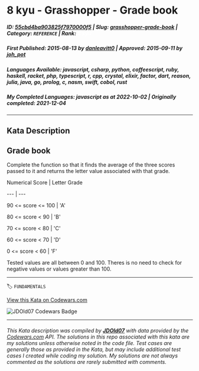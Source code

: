 # 8 kyu - Grasshopper - Grade book

##### **ID**: [55cbd4ba903825f7970000f5](https://www.codewars.com/kata/55cbd4ba903825f7970000f5) | **Slug**: [grasshopper-grade-book](https://www.codewars.com/kata/55cbd4ba903825f7970000f5) | **Category**: `REFERENCE` | **Rank**: <span style="color:white">8 kyu</span>

##### **First Published**: 2015-08-13 ***by*** [danleavitt0](https://www.codewars.com/users/danleavitt0) | **Approved**: 2015-09-11 ***by*** [joh_pot](https://www.codewars.com/users/joh_pot)

##### **Languages Available**: javascript, csharp, python, coffeescript, ruby, haskell, racket, php, typescript, r, cpp, crystal, elixir, factor, dart, reason, julia, java, go, prolog, c, nasm, swift, cobol, rust

##### **My Completed Languages**: javascript ***as at*** 2022-10-02 | **Originally completed**: 2021-12-04

---

## Kata Description


## Grade book



Complete the function so that it finds the average of the three scores passed to it and returns the letter value associated with that grade.



Numerical Score    | Letter Grade

---                | ---

90 <= score <= 100 | 'A'

80 <= score < 90   | 'B'

70 <= score < 80   | 'C'

60 <= score < 70   | 'D'

 0 <= score < 60   | 'F'



Tested values are all between 0 and 100. Theres is no need to check for negative values or values greater than 100.



---


🏷 `FUNDAMENTALS`


[View this Kata on Codewars.com](https://www.codewars.com/kata/55cbd4ba903825f7970000f5)

![](https://www.codewars.com/users/jdold07/badges/large "JDOld07 Codewars Badge")

---

###### *This Kata description was compiled by [**JDOld07**](https://tpstech.dev) with data provided by the [Codewars.com](https://www.codewars.com) API.  The solutions in this repo associated with this kata are my solutions unless otherwise noted in the code file.  Test cases are generally those as provided in the Kata, but may include additional test cases I created while coding my solution.  My solutions are not always commented as the solutions are rarely submitted with comments.*
